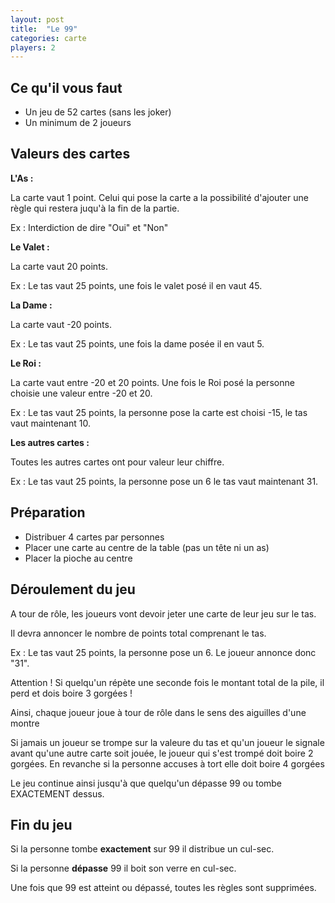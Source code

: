 ```yaml
---
layout: post
title:  "Le 99"
categories: carte
players: 2
---
```

<h2>Ce qu'il vous faut</h2>

<ul>
  <li><i class="fa-solid fa-beer-mug-empty"></i>Un jeu de 52 cartes (sans les joker)</li>
  <li><i class="fa-solid fa-beer-mug-empty"></i>Un minimum de 2 joueurs</li>
</ul>

<h2>Valeurs des cartes</h2>

<p><strong>L'As :</strong></p>

<p>La carte vaut 1 point. Celui qui pose la carte a la possibilité d'ajouter une règle qui restera juqu'à la fin de la partie.</p>

<p class="exemple">Ex : Interdiction de dire "Oui" et "Non"</p>

<p><strong>Le Valet :</strong></p>

<p>La carte vaut 20 points.</p>

<p class="exemple">Ex : Le tas vaut 25 points, une fois le valet posé il en vaut 45.</p>

<p><strong>La Dame :</strong></p>

<p>La carte vaut -20 points.</p>

<p class="exemple">Ex : Le tas vaut 25 points, une fois la dame posée il en vaut 5.</p>

<p><strong>Le Roi :</strong></p>

<p>La carte vaut entre -20 et 20 points. Une fois le Roi posé la personne choisie une valeur entre -20 et 20.</p>

<p class="exemple">Ex : Le tas vaut 25 points, la personne pose la carte est choisi -15, le tas vaut maintenant 10.</p>

<p><strong>Les autres cartes :</strong></p>

<p>Toutes les autres cartes ont pour valeur leur chiffre.</p>

<p class="exemple">Ex : Le tas vaut 25 points, la personne pose un 6 le tas vaut maintenant 31.</p>

<h2>Préparation</h2>

<ul>
  <li><i class="fa-solid fa-beer-mug-empty"></i>Distribuer 4 cartes par personnes</li>
  <li><i class="fa-solid fa-beer-mug-empty"></i>Placer une carte au centre de la table (pas un tête ni un as)</li>
  <li><i class="fa-solid fa-beer-mug-empty"></i>Placer la pioche au centre</li>
</ul>

<h2>Déroulement du jeu</h2>

<p>A tour de rôle, les joueurs vont devoir jeter une carte de leur jeu sur le tas.</p>

<p>Il devra annoncer le nombre de points total comprenant le tas.</p>

<p class="exemple">Ex : Le tas vaut 25 points, la personne pose un 6. Le joueur annonce donc "31".</p>

<p>Attention ! Si quelqu'un répète une seconde fois le montant total de la pile, il perd et dois boire 3 gorgées !</p>

<p>Ainsi, chaque joueur joue à tour de rôle dans le sens des aiguilles d'une montre</p>

<p>Si jamais un joueur se trompe sur la valeure du tas et qu'un joueur le signale avant qu'une autre carte soit jouée, le joueur qui s'est trompé doit boire 2 gorgées. En revanche si la personne accuses à tort elle doit boire 4 gorgées</p>

<p>Le jeu continue ainsi jusqu'à que quelqu'un dépasse 99 ou tombe EXACTEMENT dessus.</p>

<h2>Fin du jeu</h2>

<p>Si la personne tombe <strong>exactement</strong> sur 99 il distribue un cul-sec.</p>

<p>Si la personne <strong>dépasse</strong> 99 il boit son verre en cul-sec.</p>

<p>Une fois que 99 est atteint ou dépassé, toutes les règles sont supprimées.</p>